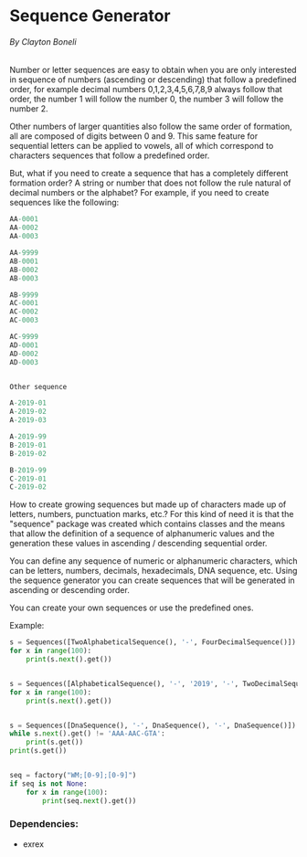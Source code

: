 # Sequence Generator

###### By Clayton Boneli

Number or letter sequences are easy to obtain when you are only interested in sequence of numbers (ascending or descending) that follow
a predefined order, for example decimal numbers 0,1,2,3,4,5,6,7,8,9 always follow that order, the number 1 will follow the number 0, the number 3 will follow the number 2.

Other numbers of larger quantities also follow the same order of formation, all are composed of digits between 0 and 9. This same feature for sequential letters can be applied to vowels, all of which correspond to characters sequences that follow a predefined order. 

But, what if you need to create a sequence that has a completely different formation order? A string or number that does not follow the rule natural of decimal numbers or the alphabet? For example, if you need to create sequences like the following:

```pascal
AA-0001
AA-0002
AA-0003

AA-9999
AB-0001
AB-0002
AB-0003

AB-9999
AC-0001
AC-0002
AC-0003

AC-9999
AD-0001
AD-0002
AD-0003


Other sequence

A-2019-01
A-2019-02
A-2019-03

A-2019-99
B-2019-01
B-2019-02

B-2019-99
C-2019-01
C-2019-02
```

How to create growing sequences but made up of characters made up of letters, numbers, punctuation marks, etc.? For this kind of need it is that the "sequence" package was created which contains classes and the means that allow the definition of a sequence of alphanumeric values and the generation these values in ascending / descending sequential order.

You can define any sequence of numeric or alphanumeric characters, which can be letters, numbers, decimals, hexadecimals, DNA sequence, etc. Using the sequence generator you can create sequences that will be generated in ascending or descending order.

You can create your own sequences or use the predefined ones.

Example:

```python
s = Sequences([TwoAlphabeticalSequence(), '-', FourDecimalSequence()])
for x in range(100):
    print(s.next().get())


s = Sequences([AlphabeticalSequence(), '-', '2019', '-', TwoDecimalSequence()])
for x in range(100):
    print(s.next().get())


s = Sequences([DnaSequence(), '-', DnaSequence(), '-', DnaSequence()])
while s.next().get() != 'AAA-AAC-GTA':
    print(s.get())    
print(s.get())


seq = factory("WM;[0-9];[0-9]")
if seq is not None:
    for x in range(100):
        print(seq.next().get())
```

### Dependencies:
   * exrex
